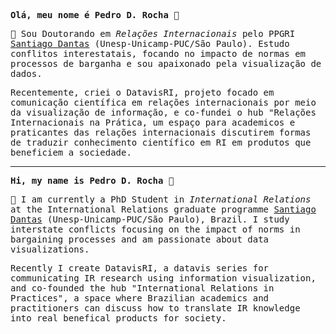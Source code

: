 <samp>
	
**Olá, meu nome é Pedro D. Rocha** 👋 



:microscope: Sou Doutorando em _Relações Internacionais_ pelo PPGRI [Santiago Dantas](https://www.santiagodantas-ppgri.org/) (Unesp-Unicamp-PUC/São Paulo). Estudo conflitos interestatais, focando no impacto de normas em processos de barganha e sou apaixonado pela visualização de dados. 
	
Recentemente, criei o DatavisRI, projeto focado em comunicação científica em relações internacionais por meio da visualização de informação, e co-fundei o hub "Relações Internacionais na Prática, um espaço para academicos e praticantes das relações internacionais discutirem formas de traduzir conhecimento científico em RI em produtos que beneficiem a sociedade.

--------------------------------------------------------------------------------------------------------------------------------------------------------------------------------

**Hi, my name is Pedro D. Rocha** 👋 


:microscope: I am currently a PhD Student in _International Relations_ at the International Relations graduate programme [Santiago Dantas](https://www.santiagodantas-ppgri.org/) (Unesp-Unicamp-PUC/São Paulo), Brazil. I study interstate conflicts focusing on the impact of norms in bargaining processes and am passionate about data visualizations. 
	
Recently I create DatavisRI, a datavis series for communicating IR research using information visualization, and co-founded the hub "International Relations in Practices", a space where Brazilian academics and practitioners  can discuss how to translate IR knowledge into real benefical products for society.


</samp>
